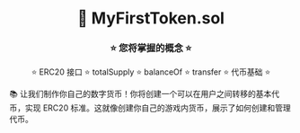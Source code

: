 <div align="center">

# 🚀 MyFirstToken.sol

### ⭐ 您将掌握的概念 ⭐

⭐ ERC20 接口 ⭐ totalSupply ⭐ balanceOf ⭐ transfer ⭐ 代币基础 ⭐

</div>

📚 让我们制作你自己的数字货币！你将创建一个可以在用户之间转移的基本代币，实现 ERC20 标准。这就像创建你自己的游戏内货币，展示了如何创建和管理代币。
